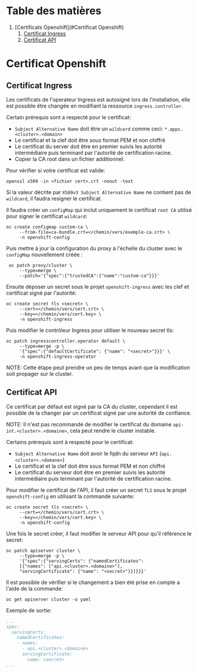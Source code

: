 # Table des matières

1. [Certificats Openshift](#Certificat Openshift)
   1. [Certificat Ingress](#Certificat-Ingress)
   2. [Certificat API](#Certificat-API)

# Certificat Openshift

## Certificat Ingress

Les certificats de l'operateur Ingress est autosigné lors de l'installation, elle est possible être changée en modifiant la ressource `ingress.controller`.

Certain prérequis sont a respecté pour le certificat:

- `Subject Alternative Name` doit être un `wildcard` comme ceci: `*.apps.<cluster>.<domain>`
- Le certificat et la clef doit être sous format PEM et non chiffré
- Le certificat du server doit être en premier suivis les autorité intermédiaire puis terminant par l'autorité de certification racine.
- Copier la CA root dans un fichier additionnel.

Pour vérifier si votre certificat est valide:

```shell
openssl x509 -in <fichier cert>.crt -noout -text
```

Si la valeur décrite par `X509v3 Subject Alternative Name` ne contient pas de `wildcard`, il faudra resigner le certificat.

Il faudra créer un `configMap` qui inclut uniquement le certificat `root CA` utilisé pour signer le certificat `wildcard`:

```shell
oc create configmap custom-ca \
     --from-file=ca-bundle.crt=</chemin/vers/exemple-ca.crt> \
     -n openshift-config
```

Puis mettre à jour la configuration du proxy à l'échelle du cluster avec le `configMap` nouvellement créée :

```shell
 oc patch proxy/cluster \
     --type=merge \
     --patch='{"spec":{"trustedCA":{"name":"custom-ca"}}}'
```

Ensuite déposer un secret sous le projet `openshift-ingress` avec les clef et certificat signé par l'autorité:

```shell
oc create secret tls <secret> \
     --cert=</chemin/vers/cert.crt> \
     --key=</chemin/vers/cert.key> \
     -n openshift-ingress
```

Puis modifier le contrôleur Ingress pour utiliser le nouveau secret tls:

```shell
oc patch ingresscontroller.operator default \
     --type=merge -p \
     '{"spec":{"defaultCertificate": {"name": "<secret>"}}}' \
     -n openshift-ingress-operator
```

NOTE: Cette étape peut prendre un peu de temps avant que la modification soit propager sur le cluster.

## Certificat API

Ce certificat par défaut est signé par la CA du cluster, cependant il est possible de la changer par un certificat signé par une autorité de confiance. 

NOTE: Il n'est pas recommandé de modifier le certificat du domaine `api-int.<cluster>.<domaine>`, cela peut rendre le cluster instable.

Certains prérequis sont à respecté pour le certificat:

- `Subject Alternative Name` doit avoir le fqdn du serveur `API` (`api.<cluster>.<domane>`)
- Le certificat et la clef doit être sous format PEM et non chiffré
- Le certificat du serveur doit être en premier suivis les autorité intermédiaire puis terminant par l'autorité de certification racine.

Pour modifier le certificat de l'API, il faut créer un secret `TLS` sous le projet `openshift-config` en utilisant la commande suivante:

```shell
oc create secret tls <secret> \
     --cert=</chemin/vers/cert.crt> \
     --key=</chemin/vers/cert.key> \
     -n openshift-config
```

Une fois le secret créer, il faut modifier le serveur API pour qu'il référence le secret:

```shell
oc patch apiserver cluster \
     --type=merge -p \
     '{"spec":{"servingCerts": {"namedCertificates":
     [{"names": ["api.<cluster>.<domaine>"], 
     "servingCertificate": {"name": "<secret>"}}]}}}'
```

Il est possible de vérifier si le changement a bien été prise en compte a l'aide de la commande:

```shell
oc get apiserver cluster -o yaml
```

Exemple de sortie:

```yaml
...
spec:
  servingCerts:
    namedCertificates:
    - names:
      - api.<cluster>.<domaine>
      servingCertificate:
        name: <secret>
...
```

